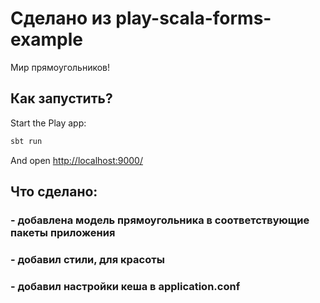 # Сделано из play-scala-forms-example 

Мир прямоугольников!


## Как запустить? 


Start the Play app:

```bash
sbt run
```

And open [http://localhost:9000/](http://localhost:9000/)

## Что сделано:
### - добавлена модель прямоугольника в соответствующие пакеты приложения
### - добавил стили, для красоты
### - добавил настройки кеша в application.conf




